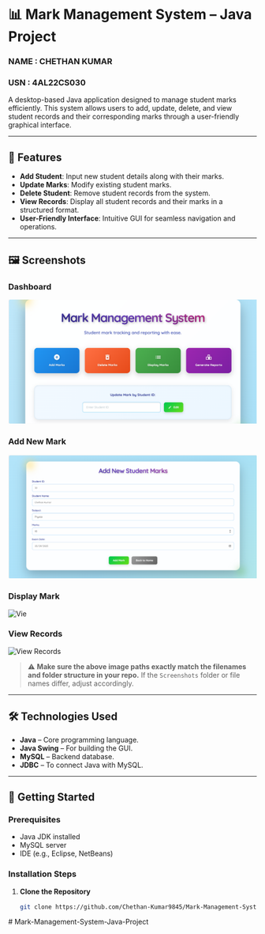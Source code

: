 # 📊 Mark Management System – Java Project
### NAME : CHETHAN KUMAR
### USN : 4AL22CS030  

A desktop-based Java application designed to manage student marks efficiently. This system allows users to add, update, delete, and view student records and their corresponding marks through a user-friendly graphical interface.

---

## 🧰 Features

- **Add Student**: Input new student details along with their marks.
- **Update Marks**: Modify existing student marks.
- **Delete Student**: Remove student records from the system.
- **View Records**: Display all student records and their marks in a structured format.
- **User-Friendly Interface**: Intuitive GUI for seamless navigation and operations.

---

## 🖼️ Screenshots

### Dashboard
![Index Page](https://github.com/Chethan-Kumar9845/Mark-Management-System-Java-Project/blob/main/Screenshots/index.png?raw=true)


### Add New Mark
![Add Mark Page](https://github.com/Chethan-Kumar9845/Mark-Management-System-Java-Project/blob/main/Screenshots/addmark.png)

### Display Mark
![Vie](https://github.com/Chethan-Kumar9845/Mark-Management-System-Java-Project/blob/main/Screenshots/displaymark.png)

### View Records
![View Records](https://github.com/Chethan-Kumar9845/Mark-Management-System-Java-Project/blob/main/Screenshots/view_records.png?raw=true)

> ⚠️ **Make sure the above image paths exactly match the filenames and folder structure in your repo.** If the `Screenshots` folder or file names differ, adjust accordingly.

---

## 🛠️ Technologies Used

- **Java** – Core programming language.
- **Java Swing** – For building the GUI.
- **MySQL** – Backend database.
- **JDBC** – To connect Java with MySQL.

---

## 🚀 Getting Started

### Prerequisites

- Java JDK installed
- MySQL server
- IDE (e.g., Eclipse, NetBeans)

### Installation Steps

1. **Clone the Repository**
   ```bash
   git clone https://github.com/Chethan-Kumar9845/Mark-Management-System-Java-Project.git
﻿# Mark-Management-System-Java-Project
